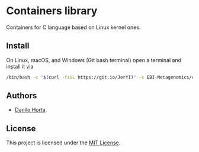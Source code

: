 # Containers library

Containers for C language based on Linux kernel ones.

## Install

On Linux, macOS, and Windows (Git bash terminal) open a terminal and install it
via
```bash
/bin/bash -c "$(curl -fsSL https://git.io/JerYI)" -s EBI-Metagenomics/c-containers
```

## Authors

* [Danilo Horta](https://github.com/horta)

## License

This project is licensed under the [MIT License](https://raw.githubusercontent.com/EBI-Metagenomics/c-containers/main/LICENSE).
